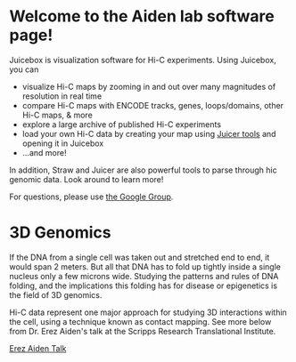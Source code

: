 
# Welcome to the Aiden lab software page! #


Juicebox is visualization software for Hi-C experiments. Using Juicebox, you can
* visualize Hi-C maps by zooming in and out over many magnitudes of resolution in real time
* compare Hi-C maps with ENCODE tracks, genes, loops/domains, other Hi-C maps, & more
* explore a large archive of published Hi-C experiments
* load your own Hi-C data by creating your map using [Juicer tools](https://github.com/theaidenlab/juicer/wiki/Pre) and opening it in Juicebox
* ...and more!

In addition, Straw and Juicer are also powerful tools to parse through hic genomic data. Look around to learn more!


For questions, please use
[the Google Group](https://groups.google.com/forum/#!forum/3d-genomics).


# 3D Genomics #

If the DNA from a single cell was taken out and stretched end to end, it would span 2 meters. But all that DNA has to fold up tightly inside a single nucleus only a few microns wide. Studying the patterns and rules of DNA folding, and the implications this folding has for disease or epigenetics is the field of 3D genomics.

Hi-C data represent one major approach for studying 3D interactions within the cell, using a technique known as contact mapping. See more below from Dr. Erez Aiden's talk at the Scripps Research Translational Institute.

[Erez Aiden Talk](https://www.youtube.com/embed/bPjQynxMZ4w ':include :type=iframe width=100% height=400px')
